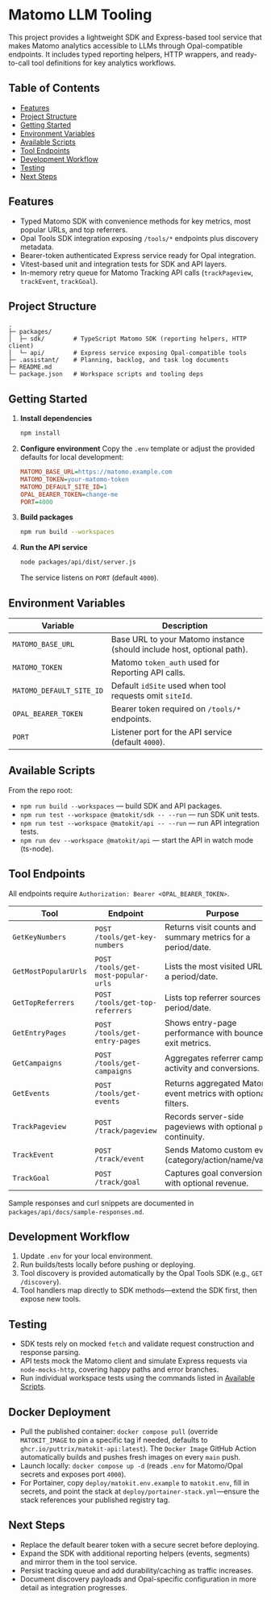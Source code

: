 # Matomo LLM Tooling

This project provides a lightweight SDK and Express-based tool service that makes Matomo analytics accessible to LLMs through Opal-compatible endpoints. It includes typed reporting helpers, HTTP wrappers, and ready-to-call tool definitions for key analytics workflows.

## Table of Contents
- [Features](#features)
- [Project Structure](#project-structure)
- [Getting Started](#getting-started)
- [Environment Variables](#environment-variables)
- [Available Scripts](#available-scripts)
- [Tool Endpoints](#tool-endpoints)
- [Development Workflow](#development-workflow)
- [Testing](#testing)
- [Next Steps](#next-steps)

## Features
- Typed Matomo SDK with convenience methods for key metrics, most popular URLs, and top referrers.
- Opal Tools SDK integration exposing `/tools/*` endpoints plus discovery metadata.
- Bearer-token authenticated Express service ready for Opal integration.
- Vitest-based unit and integration tests for SDK and API layers.
- In-memory retry queue for Matomo Tracking API calls (`trackPageview`, `trackEvent`, `trackGoal`).

## Project Structure
```
.
├─ packages/
│  ├─ sdk/        # TypeScript Matomo SDK (reporting helpers, HTTP client)
│  └─ api/        # Express service exposing Opal-compatible tools
├─ .assistant/    # Planning, backlog, and task log documents
├─ README.md
└─ package.json   # Workspace scripts and tooling deps
```

## Getting Started
1. **Install dependencies**
   ```bash
   npm install
   ```

2. **Configure environment**
   Copy the `.env` template or adjust the provided defaults for local development:
   ```ini
   MATOMO_BASE_URL=https://matomo.example.com
   MATOMO_TOKEN=your-matomo-token
   MATOMO_DEFAULT_SITE_ID=1
   OPAL_BEARER_TOKEN=change-me
   PORT=4000
   ```

3. **Build packages**
   ```bash
   npm run build --workspaces
   ```

4. **Run the API service**
   ```bash
   node packages/api/dist/server.js
   ```
   The service listens on `PORT` (default `4000`).

## Environment Variables
| Variable | Description |
|----------|-------------|
| `MATOMO_BASE_URL` | Base URL to your Matomo instance (should include host, optional path). |
| `MATOMO_TOKEN` | Matomo `token_auth` used for Reporting API calls. |
| `MATOMO_DEFAULT_SITE_ID` | Default `idSite` used when tool requests omit `siteId`. |
| `OPAL_BEARER_TOKEN` | Bearer token required on `/tools/*` endpoints. |
| `PORT` | Listener port for the API service (default `4000`). |

## Available Scripts
From the repo root:
- `npm run build --workspaces` — build SDK and API packages.
- `npm run test --workspace @matokit/sdk -- --run` — run SDK unit tests.
- `npm run test --workspace @matokit/api -- --run` — run API integration tests.
- `npm run dev --workspace @matokit/api` — start the API in watch mode (ts-node).

## Tool Endpoints
All endpoints require `Authorization: Bearer <OPAL_BEARER_TOKEN>`.

| Tool | Endpoint | Purpose |
|------|----------|---------|
| `GetKeyNumbers` | `POST /tools/get-key-numbers` | Returns visit counts and summary metrics for a period/date. |
| `GetMostPopularUrls` | `POST /tools/get-most-popular-urls` | Lists the most visited URLs for a period/date. |
| `GetTopReferrers` | `POST /tools/get-top-referrers` | Lists top referrer sources for a period/date. |
| `GetEntryPages` | `POST /tools/get-entry-pages` | Shows entry-page performance with bounce and exit metrics. |
| `GetCampaigns` | `POST /tools/get-campaigns` | Aggregates referrer campaign activity and conversions. |
| `GetEvents` | `POST /tools/get-events` | Returns aggregated Matomo event metrics with optional filters. |
| `TrackPageview` | `POST /track/pageview` | Records server-side pageviews with optional `pv_id` continuity. |
| `TrackEvent` | `POST /track/event` | Sends Matomo custom events (category/action/name/value). |
| `TrackGoal` | `POST /track/goal` | Captures goal conversions with optional revenue. |

Sample responses and curl snippets are documented in `packages/api/docs/sample-responses.md`.

## Development Workflow
1. Update `.env` for your local environment.
2. Run builds/tests locally before pushing or deploying.
3. Tool discovery is provided automatically by the Opal Tools SDK (e.g., `GET /discovery`).
4. Tool handlers map directly to SDK methods—extend the SDK first, then expose new tools.

## Testing
- SDK tests rely on mocked `fetch` and validate request construction and response parsing.
- API tests mock the Matomo client and simulate Express requests via `node-mocks-http`, covering happy paths and error branches.
- Run individual workspace tests using the commands listed in [Available Scripts](#available-scripts).

## Docker Deployment
- Pull the published container: `docker compose pull` (override `MATOKIT_IMAGE` to pin a specific tag if needed, defaults to `ghcr.io/puttrix/matokit-api:latest`). The `Docker Image` GitHub Action automatically builds and pushes fresh images on every `main` push.
- Launch locally: `docker compose up -d` (reads `.env` for Matomo/Opal secrets and exposes port `4000`).
- For Portainer, copy `deploy/matokit.env.example` to `matokit.env`, fill in secrets, and point the stack at `deploy/portainer-stack.yml`—ensure the stack references your published registry tag.

## Next Steps
- Replace the default bearer token with a secure secret before deploying.
- Expand the SDK with additional reporting helpers (events, segments) and mirror them in the tool service.
- Persist tracking queue and add durability/caching as traffic increases.
- Document discovery payloads and Opal-specific configuration in more detail as integration progresses.
